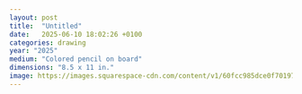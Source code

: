 ```yaml
---
layout: post
title:  "Untitled"
date:   2025-06-10 18:02:26 +0100
categories: drawing
year: "2025"
medium: "Colored pencil on board"
dimensions: "8.5 x 11 in."
image: https://images.squarespace-cdn.com/content/v1/60fcc985dce0f701975ed91d/1718379202941-GYROH1CZZBGE3X1VFQT3/amoeba.jpg?format=1500w
---
```

